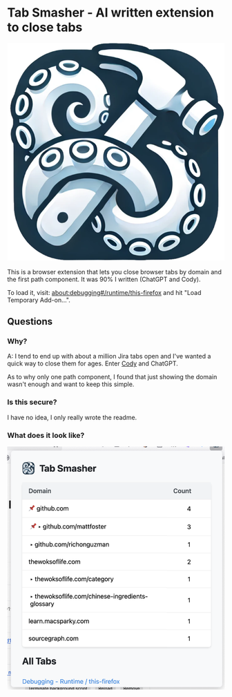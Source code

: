 # Tab Smasher - AI written extension to close tabs

![logo](https://github.com/mattfoster/tab-smasher/blob/main/icon.png?raw=true)

This is a browser extension that lets you close browser tabs by domain and the
first path component. It was 90% I written (ChatGPT and Cody).

To load it, visit:
[about:debugging#/runtime/this-firefox](about:debugging#/runtime/this-firefox)
and hit "Load Temporary Add-on...".

## Questions

### Why?

A: I tend to end up with about a million Jira tabs open and I've wanted a quick
way to close them for ages. Enter [Cody](https://sourcegraph.com/cody) and
ChatGPT.

As to why only one path component, I found that just showing the domain wasn't
enough and want to keep this simple.

### Is this secure?

I have no idea, I only really wrote the readme. 

### What does it look like?

![screenshot](https://github.com/mattfoster/tab-smasher/blob/main/screenshot.png?raw=true)
